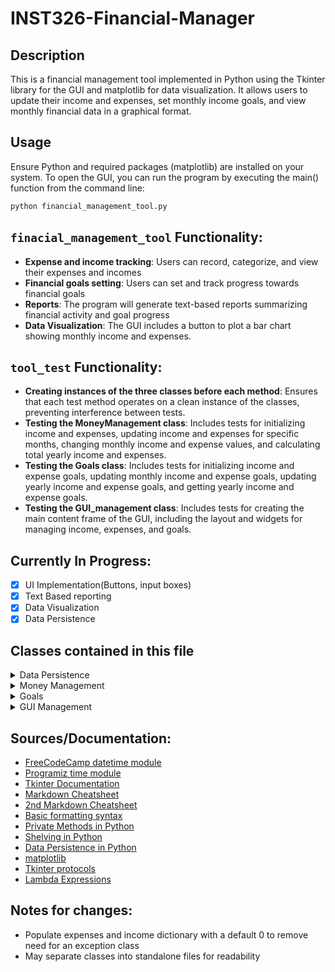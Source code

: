 # INST326-Financial-Manager
## Description 
This is a financial management tool implemented in Python using the Tkinter library for the GUI and matplotlib for data visualization. It allows users to update their income and expenses, set monthly income goals, and view monthly financial data in a graphical format.

## Usage
Ensure Python and required packages (matplotlib) are installed on your system. To open the GUI, you can run the program by executing the main() function from the command line:
```sh
python financial_management_tool.py
```

## `finacial_management_tool` Functionality:
- **Expense and income tracking**: Users can record, categorize, and view their expenses and incomes
- **Financial goals setting**: Users can set and track progress towards financial goals
- **Reports**: The program will generate text-based reports summarizing financial activity and goal progress
- **Data Visualization**: The GUI includes a button to plot a bar chart showing monthly income and expenses.

## `tool_test` Functionality:
- **Creating instances of the three classes before each method**: Ensures that each test method operates on a clean instance of the classes, preventing interference between tests.
- **Testing the MoneyManagement class**: Includes tests for initializing income and expenses, updating income and expenses for specific months, changing monthly income and expense values, and calculating total yearly income and expenses.
- **Testing the Goals class**:  Includes tests for initializing income and expense goals, updating monthly income and expense goals, updating yearly income and expense goals, and getting yearly income and expense goals.
- **Testing the GUI_management class**: Includes tests for creating the main content frame of the GUI, including the layout and widgets for managing income, expenses, and goals.


## Currently In Progress:
- [x] UI Implementation(Buttons, input boxes)
- [x] Text Based reporting
- [x] Data Visualization
- [x] Data Persistence 

## Classes contained in this file
<details>
    <summary>Data Persistence</summary>
    <p>
        <b>DataPersistence():</b> This class manages storage of all the financial values being operated upon in the program. Upon initialization, the class creates a database file called 'financial_management_data' or alternatively opens it if it exists. It provides functionality for updating values as they are entered and retriving in the form of a dictionary.
		<br>
        <b>Functions:</b>
        <ol type="1">
            <li> <code class="language-python">__init__(self)</code></li>
            <li> <code class="language-python">update_database(self, income=None, expenses=None, income_goal=None, expense_goal=None, yearly_income_goal=None, yearly_expense_goal=None) -> None</code></li>
            <li> <code class="language-python">read_data(self) -> None</code></li>
        </ol>
    </p>
</details>

<details>
    <summary>Money Management</summary>
    <p>
        <b>MoneyManagement():</b> Class to manage income and expenses. Upon initialization, the class creates a dictionary to store income and expenses. It operates on a key:value pair of month[numeric]:value, i.e:
		<br>
		<code class="language-python">self.income = {4:1000}</code>
	<br>
    <b>Functions:</b>
        <ol type="1">
            <li> <code class="language-python">__init__(self)</code></li>
            <li> <code class="language-python">load_data(self, data:dict) -> None</code></li>
            <li> <code class="language-python">get_data(self) -> None</code></li>
            <li> <code class="language-python">update_values(self, type: str, value: float, month: str) -> None</code></li>
            <li> <code class="language-python">change_monthly_vals(self, value: str, type:str) -> None</code></li>
            <li> <code class="language-python">get_monthly_vals(self, value: str) -> None</code></li>
            <li> <code class="language-python">get_yearly_income(self) -> float</code></li>
            <li> <code class="language-python">get_yearly_expenses(self) -> float</code></li>
        </ol>
    </p>
</details>

<details>
    <summary>Goals</summary>
    <p>
        <b>Goals():</b> This class manages financial goals. Upon initialization, the class creates two dictionaries, one to handle goals for reducing your monthly expenses, and another to handle your monthly income goal. It also creates two floats to handle yearly income and expense goals, operating on the same month:value grouping.
		<br>
        <b>Functions:</b>
        <ol type="1">
            <li> <code class="language-python">__init__(self)</code></li>
            <li> <code class="language-python">load_data(self, data:dict) -> None</code></li>
            <li> <code class="language-python">get_data(self) -> None</code></li>
            <li> <code class="language-python">update_monthly_goal(self, goal: str, type: str, month: str = None) -> None</code></li>
            <li> <code class="language-python">get_monthly_goal(self, type: str) -> float</code></li>
            <li> <code class="language-python">update_yearly_goal(self, goal: str, type: str) -> None</code></li>
            <li> <code class="language-python">get_yearly_goal(self, type: str) -> float</code></li>
        </ol>
    </p>
</details>

<details>
    <summary>GUI Management</summary>
    <p>
        <b>GUI_management():</b> This class acts as a container for GUI related functions through tkinter. It will define a content frame and in time different tabs to access the project deliverables(data visualization, switching between income and expense, setting goals, etc). Upon initialization, it will define a window and a title for tkinter to operate on, along with initializing a Goals() and MoneyManagement() instance. All methods have no return value.
		<br>
        <b>Functions:</b>
        <ol type="1">
            <li> <code class="language-python">__init__(self)</code></li>
            <li> <code class="language-python">content_frame(self)</code></li>
            <li> <code class="language-python">income_widgets(self)</code></li>
            <li> <code class="language-python">update_income(self)</code></li>
            <li> <code class="language-python">expenses_widgets(self)</code></li>
            <li> <code class="language-python">update_expenses(self)</code></li>
            <li> <code class="language-python">goals_widgets(self)</code></li>
            <li> <code class="language-python">set_goal(self, type)</code></li>
            <li> <code class="language-python">on_closing(self)</code></li>
            <li> <code class="language-python">plot_chart(self)</code></li>
            <li> <code class="language-python">open_info_window(self)</code></li>
            <li> <code class="language-python">start(self)</code></li>
        </ol>
    </p>
</details>



## Sources/Documentation:
- [FreeCodeCamp datetime module](https://www.freecodecamp.org/news/python-get-current-time/#:~:text=How%20to%20Get%20the%20Current%20Time%20with%20the%20Time%20Module,the%20current%20date%20and%20time)
- [Programiz time module](https://www.programiz.com/python-programming/time)
- [Tkinter Documentation](https://tkdocs.com/index.html)
- [Markdown Cheatsheet](https://github.com/adam-p/markdown-here/wiki/Markdown-Cheatsheet)
- [2nd Markdown Cheatsheet](https://github.com/tchapi/markdown-cheatsheet/blob/master/README.md)
- [Basic formatting syntax](https://docs.github.com/en/get-started/writing-on-github/getting-started-with-writing-and-formatting-on-github/basic-writing-and-formatting-syntax#links)
- [Private Methods in Python](https://www.geeksforgeeks.org/private-methods-in-python/)
- [Shelving in Python](https://docs.python.org/3/library/shelve.html)
- [Data Persistence in Python](https://www.tutorialspoint.com/python_data_persistence/python_data_persistence_quick_guide.htm)
- [matplotlib](https://matplotlib.org/stable/)
- [Tkinter protocols](https://web.archive.org/web/20201111215134/http://effbot.org/tkinterbook/tkinter-events-and-bindings.htm#protocols)
- [Lambda Expressions](https://realpython.com/python-lambda/)




## Notes for changes:
- Populate expenses and income dictionary with a default 0 to remove need for an exception class
- May separate classes into standalone files for readability

